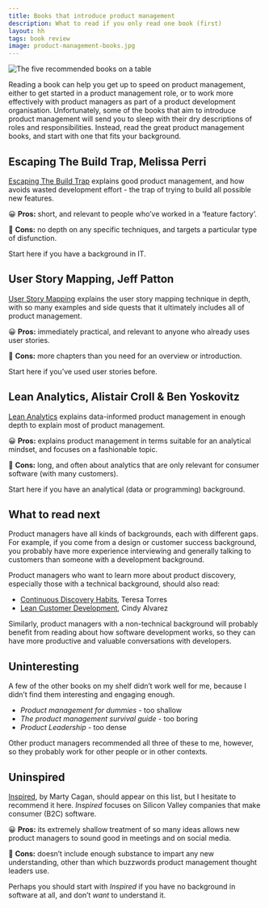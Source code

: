 ```yaml
---
title: Books that introduce product management
description: What to read if you only read one book (first)
layout: hh
tags: book review
image: product-management-books.jpg
---
```


![The five recommended books on a table](product-management-books.jpg)

Reading a book can help you get up to speed on product management, either to get started in a product management role, or to work more effectively with product managers as part of a product development organisation.
Unfortunately, some of the books that aim to introduce product management will send you to sleep with their dry descriptions of roles and responsibilities.
Instead, read the great product management books, and start with one that fits your background.

## Escaping The Build Trap, Melissa Perri

[Escaping The Build Trap](https://melissaperri.com/book)
explains good product management, and how avoids wasted development effort - the trap of trying to build all possible new features.

😀 **Pros:** short, and relevant to people who’ve worked in a ‘feature factory’.

🥺 **Cons:** no depth on any specific techniques, and targets a particular type of disfunction.

Start here if you have a background in IT.

## User Story Mapping, Jeff Patton

[User Story Mapping](https://www.jpattonassociates.com/jeff-pattons-book-released-user-story-mapping/)
explains the user story mapping technique in depth, with so many examples and side quests that it ultimately includes all of product management. 

😀 **Pros:** immediately practical, and relevant to anyone who already uses user stories.

🥺 **Cons:** more chapters than you need for an overview or introduction.

Start here if you’ve used user stories before.

## Lean Analytics, Alistair Croll & Ben Yoskovitz

[Lean Analytics](https://www.jpattonassociates.com/jeff-pattons-book-released-user-story-mapping/)
explains data-informed product management in enough depth to explain most of product management.

😀 **Pros:** explains product management in terms suitable for an analytical mindset, and focuses on a fashionable topic.

🥺 **Cons:** long, and often about analytics that are only relevant for consumer software (with many customers).

Start here if you have an analytical (data or programming) background.

## What to read next

Product managers have all kinds of backgrounds, each with different gaps.
For example, if you come from a design or customer success background, you probably have more experience interviewing and generally talking to customers than someone with a development background.

Product managers who want to learn more about product discovery, especially those with a technical background, should also read:

* [Continuous Discovery Habits](https://www.producttalk.org/2021/05/continuous-discovery-habits/), Teresa Torres
* [Lean Customer Development](https://www.cindyalvarez.com/lean-customer-development/), Cindy Alvarez

Similarly, product managers with a non-technical background will probably benefit from reading about how software development works, so they can have more productive and valuable conversations with developers.

## Uninteresting

A few of the other books on my shelf didn’t work well for me, because I didn’t find them interesting and engaging enough.

* _Product management for dummies_ - too shallow
* _The product management survival guide_ - too boring
* _Product Leadership_ - too dense

Other product managers recommended all three of these to me, however, so they probably work for other people or in other contexts.

## Uninspired

[Inspired](https://www.svpg.com/books/inspired-how-to-create-tech-products-customers-love-2nd-edition/),
by Marty Cagan, should appear on this list, but I hesitate to recommend it here.
_Inspired_ focuses on Silicon Valley companies that make consumer (B2C) software.

😀 **Pros:** its extremely shallow treatment of so many ideas allows new product managers to sound good in meetings and on social media.

🥺 **Cons:** doesn’t include enough substance to impart any new understanding, other than which buzzwords product management thought leaders use.

Perhaps you should start with _Inspired_ if you have no background in software at all, and don’t _want_ to understand it.
